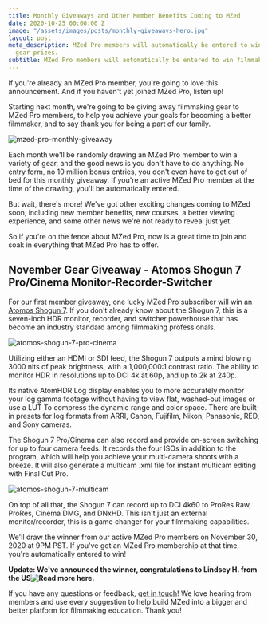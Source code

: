 ```yaml
---
title: Monthly Giveaways and Other Member Benefits Coming to MZed
date: 2020-10-25 00:00:00 Z
image: "/assets/images/posts/monthly-giveaways-hero.jpg"
layout: post
meta_description: MZed Pro members will automatically be entered to win filmmaking
  gear prizes.
subtitle: MZed Pro members will automatically be entered to win filmmaking gear prizes.
---
```


If you're already an MZed Pro member, you're going to love this announcement. And if you haven't yet joined MZed Pro, listen up!

Starting next month, we're going to be giving away filmmaking gear to MZed Pro members, to help you achieve your goals for becoming a better filmmaker, and to say thank you for being a part of our family.

![mzed-pro-monthly-giveaway](https://mzed-cdn1.sfo2.cdn.digitaloceanspaces.com/images/news/mzed-pro-monthly-giveaway.jpg)

Each month we'll be randomly drawing an MZed Pro member to win a variety of gear, and the good news is you don't have to do anything. No entry form, no 10 million bonus entries, you don't even have to get out of bed for this monthly giveaway. If you're an active MZed Pro member at the time of the drawing, you'll be automatically entered.

But wait, there's more! We've got other exciting changes coming to MZed soon, including new member benefits, new courses, a better viewing experience, and some other news we're not ready to reveal just yet.

So if you're on the fence about MZed Pro, now is a great time to join and soak in everything that MZed Pro has to offer.

## ****November Gear Giveaway - Atomos Shogun 7 Pro/Cinema Monitor-Recorder-Switcher****

For our first member giveaway, one lucky MZed Pro subscriber will win an [Atomos Shogun 7](https://www.atomos.com/shogun7). If you don't already know about the Shogun 7, this is a seven-inch HDR monitor, recorder, and switcher powerhouse that has become an industry standard among filmmaking professionals.

![atomos-shogun-7-pro-cinema](https://mzed-cdn1.sfo2.cdn.digitaloceanspaces.com/images/news/atomos-shogun-7-pro-cinema.jpg)

Utilizing either an HDMI or SDI feed, the Shogun 7 outputs a mind blowing 3000 nits of peak brightness, with a 1,000,000:1 contrast ratio. The ability to monitor HDR in resolutions up to DCI 4k at 60p, and up to 2k at 240p.

Its native AtomHDR Log display enables you to more accurately monitor your log gamma footage without having to view flat, washed-out images or use a LUT To compress the dynamic range and color space. There are built-in presets for log formats from ARRI, Canon, Fujifilm, Nikon, Panasonic, RED, and Sony cameras.

The Shogun 7 Pro/Cinema can also record and provide on-screen switching for up to four camera feeds. It records the four ISOs in addition to the program, which will help you achieve your multi-camera shoots with a breeze. It will also generate a multicam .xml file for instant multicam editing with Final Cut Pro.

![atomos-shogun-7-multicam](https://mzed-cdn1.sfo2.cdn.digitaloceanspaces.com/images/news/atomos-shogun-7-multicam.jpg)

On top of all that, the Shogun 7 can record up to DCI 4k60 to ProRes Raw, ProRes, Cinema DMG, and DNxHD. This isn't just an external monitor/recorder, this is a game changer for your filmmaking capabilities.

We'll draw the winner from our active MZed Pro members on November 30, 2020 at 9PM PST. If you've got an MZed Pro membership at that time, you're automatically entered to win!

**Update: We've announced the winner, congratulations to Lindsey H. from the US![Read more here](/news/december-2020-giveaway).**

If you have any questions or feedback, [get in touch](https://www.mzed.com/contact-us)! We love hearing from members and use every suggestion to help build MZed into a bigger and better platform for filmmaking education. Thank you!